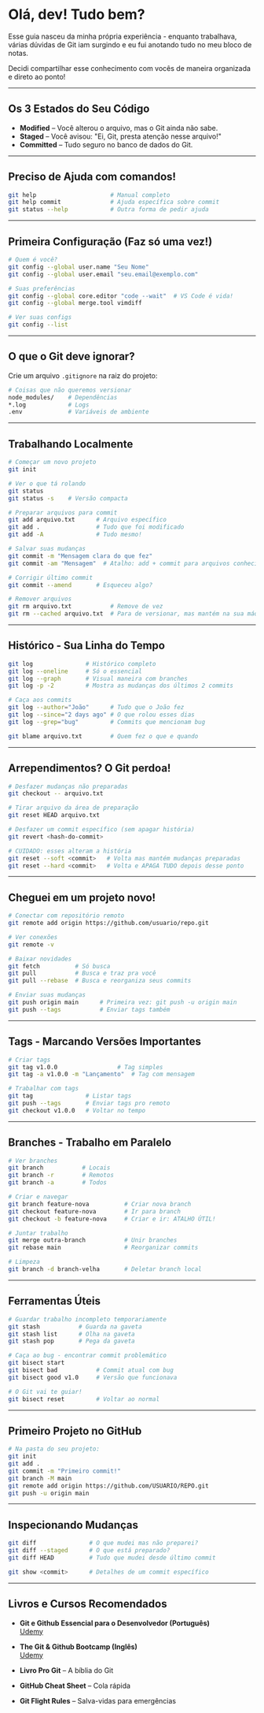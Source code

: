 # Olá, dev! Tudo bem?

Esse guia nasceu da minha própria experiência - enquanto trabalhava, várias dúvidas de Git iam surgindo e eu fui anotando tudo no meu bloco de notas.

Decidi compartilhar esse conhecimento com vocês de maneira organizada e direto ao ponto!

---

## Os 3 Estados do Seu Código

- **Modified** – Você alterou o arquivo, mas o Git ainda não sabe.
- **Staged** – Você avisou: "Ei, Git, presta atenção nesse arquivo!"
- **Committed** – Tudo seguro no banco de dados do Git.

---

## Preciso de Ajuda com comandos!

```bash
git help                     # Manual completo
git help commit              # Ajuda específica sobre commit
git status --help            # Outra forma de pedir ajuda
```

---

## Primeira Configuração (Faz só uma vez!)

```bash
# Quem é você?
git config --global user.name "Seu Nome"
git config --global user.email "seu.email@exemplo.com"

# Suas preferências
git config --global core.editor "code --wait"  # VS Code é vida!
git config --global merge.tool vimdiff

# Ver suas configs
git config --list
```

---

## O que o Git deve ignorar?

Crie um arquivo `.gitignore` na raiz do projeto:

```bash
# Coisas que não queremos versionar
node_modules/    # Dependências
*.log            # Logs
.env             # Variáveis de ambiente
```

---

## Trabalhando Localmente

```bash
# Começar um novo projeto
git init

# Ver o que tá rolando
git status
git status -s    # Versão compacta

# Preparar arquivos para commit
git add arquivo.txt      # Arquivo específico
git add .                # Tudo que foi modificado
git add -A               # Tudo mesmo!

# Salvar suas mudanças
git commit -m "Mensagem clara do que fez"
git commit -am "Mensagem"  # Atalho: add + commit para arquivos conhecidos

# Corrigir último commit
git commit --amend       # Esqueceu algo?

# Remover arquivos
git rm arquivo.txt           # Remove de vez
git rm --cached arquivo.txt  # Para de versionar, mas mantém na sua máquina
```

---

## Histórico - Sua Linha do Tempo

```bash
git log               # Histórico completo
git log --oneline     # Só o essencial
git log --graph       # Visual maneira com branches
git log -p -2         # Mostra as mudanças dos últimos 2 commits

# Caça aos commits
git log --author="João"      # Tudo que o João fez
git log --since="2 days ago" # O que rolou esses dias
git log --grep="bug"         # Commits que mencionam bug

git blame arquivo.txt        # Quem fez o que e quando
```

---

## Arrependimentos? O Git perdoa!

```bash
# Desfazer mudanças não preparadas
git checkout -- arquivo.txt

# Tirar arquivo da área de preparação
git reset HEAD arquivo.txt

# Desfazer um commit específico (sem apagar história)
git revert <hash-do-commit>

# CUIDADO: esses alteram a história
git reset --soft <commit>   # Volta mas mantém mudanças preparadas
git reset --hard <commit>   # Volta e APAGA TUDO depois desse ponto
```

---

## Cheguei em um projeto novo!

```bash
# Conectar com repositório remoto
git remote add origin https://github.com/usuario/repo.git

# Ver conexões
git remote -v

# Baixar novidades
git fetch          # Só busca
git pull           # Busca e traz pra você
git pull --rebase  # Busca e reorganiza seus commits

# Enviar suas mudanças
git push origin main      # Primeira vez: git push -u origin main
git push --tags           # Enviar tags também
```

---

## Tags - Marcando Versões Importantes

```bash
# Criar tags
git tag v1.0.0                 # Tag simples
git tag -a v1.0.0 -m "Lançamento"  # Tag com mensagem

# Trabalhar com tags
git tag               # Listar tags
git push --tags       # Enviar tags pro remoto
git checkout v1.0.0   # Voltar no tempo
```

---

## Branches - Trabalho em Paralelo

```bash
# Ver branches
git branch           # Locais
git branch -r        # Remotos
git branch -a        # Todos

# Criar e navegar
git branch feature-nova          # Criar nova branch
git checkout feature-nova        # Ir para branch
git checkout -b feature-nova     # Criar e ir: ATALHO ÚTIL!

# Juntar trabalho
git merge outra-branch           # Unir branches
git rebase main                  # Reorganizar commits

# Limpeza
git branch -d branch-velha       # Deletar branch local
```

---

## Ferramentas Úteis

```bash
# Guardar trabalho incompleto temporariamente
git stash           # Guarda na gaveta
git stash list      # Olha na gaveta
git stash pop       # Pega da gaveta

# Caça ao bug - encontrar commit problemático
git bisect start
git bisect bad           # Commit atual com bug
git bisect good v1.0     # Versão que funcionava

# O Git vai te guiar!
git bisect reset         # Voltar ao normal
```

---

## Primeiro Projeto no GitHub

```bash
# Na pasta do seu projeto:
git init
git add .
git commit -m "Primeiro commit!"
git branch -M main
git remote add origin https://github.com/USUARIO/REPO.git
git push -u origin main
```

---

## Inspecionando Mudanças

```bash
git diff               # O que mudei mas não preparei?
git diff --staged      # O que está preparado?
git diff HEAD          # Tudo que mudei desde último commit

git show <commit>      # Detalhes de um commit específico
```

---

## Livros e Cursos Recomendados

- **Git e Github Essencial para o Desenvolvedor (Português)**  
  [Udemy](https://www.udemy.com/share/103bEv3@mDqK5XgdCfhmkgCNni3pnANYULbM3nauczenwkGY1zk6ukc2bBSz_bHI4ZvG8hz2Eg==/)

- **The Git & Github Bootcamp (Inglês)**  
  [Udemy](https://www.udemy.com/share/104c523@eNlrBVNz7udR9TlFi90enDhLA-bjEca8s5uOsu24NjzMEwAdReN9Ugt6aIlBHQPfVQ==/)

- **Livro Pro Git** – A bíblia do Git

- **GitHub Cheat Sheet** – Cola rápida

- **Git Flight Rules** – Salva-vidas para emergências
